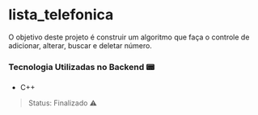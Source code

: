 # lista_telefonica

O objetivo deste projeto é construir um algoritmo que faça o controle de adicionar, alterar, buscar e deletar número.

### Tecnologia Utilizadas no Backend 📟
- C++

> Status: Finalizado ⚠️
